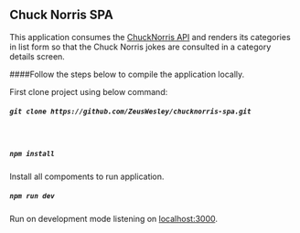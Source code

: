 ## Chuck Norris SPA
This application consumes the [ChuckNorris API](https://api.chuckNorris.io) and renders 
its categories in list form so that the Chuck Norris jokes are consulted in a category details screen.

####Follow the steps below to compile the application locally.

First clone project using below command:
##### `git clone https://github.com/ZeusWesley/chucknorris-spa.git` 
<br>

##### `npm install`
Install all compoments to run application.<br>

##### `npm run dev`
Run on development mode listening on [localhost:3000](http://localhost:3000).<br>
